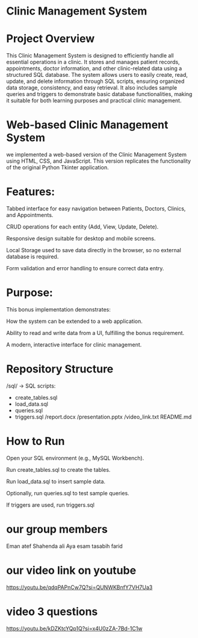 # Clinic Management System
# Project Overview

This Clinic Management System is designed to efficiently handle all essential operations in a clinic. It stores and manages patient records, appointments, doctor information, and other clinic-related data using a structured SQL database. The system allows users to easily create, read, update, and delete information through SQL scripts, ensuring organized data storage, consistency, and easy retrieval. It also includes sample queries and triggers to demonstrate basic database functionalities, making it suitable for both learning purposes and practical clinic management.

# Web-based Clinic Management System

 we implemented a web-based version of the Clinic Management System using HTML, CSS, and JavaScript. This version replicates the functionality of the original Python Tkinter application.

# Features:

Tabbed interface for easy navigation between Patients, Doctors, Clinics, and Appointments.

CRUD operations for each entity (Add, View, Update, Delete).

Responsive design suitable for desktop and mobile screens.

Local Storage used to save data directly in the browser, so no external database is required.

Form validation and error handling to ensure correct data entry.

# Purpose:

This bonus implementation demonstrates:

How the system can be extended to a web application.

Ability to read and write data from a UI, fulfilling the bonus requirement.

A modern, interactive interface for clinic management.

# Repository Structure

/sql/ -> SQL scripts:
- create_tables.sql
- load_data.sql
- queries.sql
- triggers.sql
/report.docx
/presentation.pptx
/video_link.txt
README.md

# How to Run

Open your SQL environment (e.g., MySQL Workbench).

Run create_tables.sql to create the tables.

Run load_data.sql to insert sample data.

Optionally, run queries.sql to test sample queries.

If triggers are used, run triggers.sql
# our group members
Eman atef 
Shahenda ali 
Aya esam 
tasabih farid
# our video link on youtube
https://youtu.be/qdqPAPnCw7Q?si=QUNWKBnfY7VH7Ua3
# video 3 questions
https://youtu.be/kDZKtcYQp1Q?si=x4U0zZA-7Bd-1C1w

